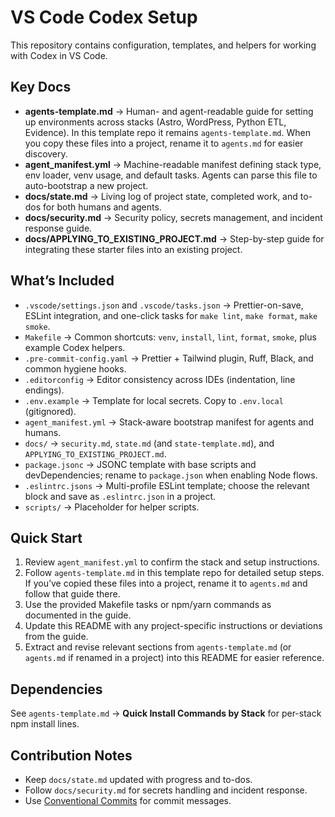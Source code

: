 # VS Code Codex Setup

This repository contains configuration, templates, and helpers for working with Codex in VS Code.

## Key Docs
- **agents-template.md** → Human- and agent-readable guide for setting up environments across stacks (Astro, WordPress, Python ETL, Evidence). In this template repo it remains `agents-template.md`. When you copy these files into a project, rename it to `agents.md` for easier discovery.
- **agent_manifest.yml** → Machine-readable manifest defining stack type, env loader, venv usage, and default tasks. Agents can parse this file to auto-bootstrap a new project.
- **docs/state.md** → Living log of project state, completed work, and to-dos for both humans and agents.
- **docs/security.md** → Security policy, secrets management, and incident response guide.
- **docs/APPLYING_TO_EXISTING_PROJECT.md** → Step-by-step guide for integrating these starter files into an existing project.

## What’s Included
- `.vscode/settings.json` and `.vscode/tasks.json` → Prettier-on-save, ESLint integration, and one-click tasks for `make lint`, `make format`, `make smoke`.
- `Makefile` → Common shortcuts: `venv`, `install`, `lint`, `format`, `smoke`, plus example Codex helpers.
- `.pre-commit-config.yaml` → Prettier + Tailwind plugin, Ruff, Black, and common hygiene hooks.
- `.editorconfig` → Editor consistency across IDEs (indentation, line endings).
- `.env.example` → Template for local secrets. Copy to `.env.local` (gitignored).
- `agent_manifest.yml` → Stack-aware bootstrap manifest for agents and humans.
- `docs/` → `security.md`, `state.md` (and `state-template.md`), and `APPLYING_TO_EXISTING_PROJECT.md`.
- `package.jsonc` → JSONC template with base scripts and devDependencies; rename to `package.json` when enabling Node flows.
- `.eslintrc.jsons` → Multi-profile ESLint template; choose the relevant block and save as `.eslintrc.json` in a project.
- `scripts/` → Placeholder for helper scripts.

## Quick Start
1. Review `agent_manifest.yml` to confirm the stack and setup instructions.
2. Follow `agents-template.md` in this template repo for detailed setup steps. If you’ve copied these files into a project, rename it to `agents.md` and follow that guide there.
3. Use the provided Makefile tasks or npm/yarn commands as documented in the guide.
4. Update this README with any project-specific instructions or deviations from the guide.
5. Extract and revise relevant sections from `agents-template.md` (or `agents.md` if renamed in a project) into this README for easier reference.

## Dependencies
See `agents-template.md` → **Quick Install Commands by Stack** for per-stack npm install lines.

## Contribution Notes
- Keep `docs/state.md` updated with progress and to-dos.
- Follow `docs/security.md` for secrets handling and incident response.
- Use [Conventional Commits](https://www.conventionalcommits.org) for commit messages.
